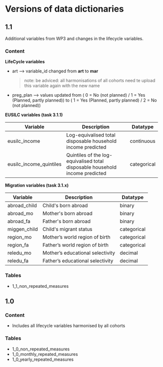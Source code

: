 # Versions of data dictionaries

## 1.1
Additional variables from WP3 and changes in the lifecycle variables.

### Content

**LifeCycle variables**
* art --> variable_id changed from **art** to **mar**

  >note: be adviced: all harmonisations of all cohorts need te upload this variable again with the new name
* preg_plan --> values updated from ( 0 = No (not planned) / 1 = Yes (Planned, partly planned)) to ( 1 = Yes (Planned, partly planned) / 2 = No (not planned))

**EUSILC variables (task 3.1.1)**

| Variable               | Description                                                                  | Datatype    |
| ---------------------- | ---------------------------------------------------------------------------- | ----------- |
| eusilc_income          | Log-equivalised total disposable household income predicted                  | continuous  |
| eusilc_income_quintiles| Quintiles of the log-equivalised total disposable household income predicted | categorical |

**Migration variables (task 3.1.x)** 

| Variable     | Description                      | Datatype    |
| ------------ | -------------------------------- | ----------- |
| abroad_child | Child's born abroad	          | binary      |
| abroad_mo	   | Mother's born abroad	          | binary      |
| abroad_fa	   | Father's born abroad	          | binary      |
| miggen_child | Child's migrant status	          | categorical |
| region_mo	   | Mother’s world region of birth   | categorical |
| region_fa	   | Father’s world region of birth	  | categorical |
| reledu_mo	   | Mother’s educational selectivity | decimal     |
| reledu_fa    | Father’s educational selectivity | decimal     |

### Tables
- 1_1_non_repeated_measures

## 1.0
### Content
- Includes all lifecycle variables harmonised by all cohorts

### Tables
- 1_0_non_repeated_measures
- 1_0_monthly_repeated_measures
- 1_0_yearly_repeated_measures
